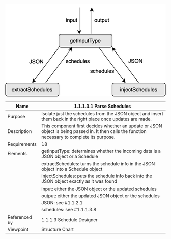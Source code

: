 ![Design Document](TeamThreeFiles/1.1.1.3.1.svg)

| Name | 1.1.1.3.1 Parse Schedules |
| ----------- | ---------- |
| Purpose | Isolate just the schedules from the JSON object and insert them back in the right place once updates are made. |
| Description | This component first decides whether an update or JSON object is being passed in. It then calls the function necessary to complete its purpose. |
| Requirements | 18 |
| Elements | getInputType: determines whether the incoming data is a JSON object or a Schedule |
|          | extractSchedules: turns the schedule info in the JSON object into a Schedule object |
|          | injectSchedules: puts the schedule info back into the JSON object exactly as it was found |
|          | input: either the JSON object or the updated schedules |
|          | output: either the updated JSON object or the schedules |
|          | JSON: see #1.1.2.1 |
|          | schedules: see #1.1.1.3.8 |
| Referenced by | 1.1.1.3 Schedule Designer |
| Viewpoint | Structure Chart |
